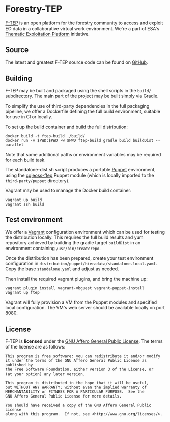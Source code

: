 # Forestry-TEP

[F-TEP][F-TEP] is an open platform for the forestry community to access and
exploit EO data in a collaborative virtual work environment. We're a part of
ESA's [Thematic Exploitation Platform][TEP] initiative.

## Source

The latest and greatest F-TEP source code can be found on [GitHub][GitHub].

## Building

F-TEP may be built and packaged using the shell scripts in the `build/`
subdirectory. The main part of the project may be built simply via Gradle.

To simplify the use of third-party dependencies in the full packaging pipeline,
we offer a Dockerfile defining the full build environment, suitable for use in
CI or locally.

To set up the build container and build the full distribution:

    docker build -t ftep-build ./build/
    docker run -v $PWD:$PWD -w $PWD ftep-build gradle build buildDist --parallel

Note that some additional paths or environment variables may be required for
each build task.

The standalone-dist.sh script produces a portable [Puppet][Puppet] environment,
using the [cgieoss-ftep][cgieoss-ftep] Puppet module (which is locally imported
to the `third-party/puppet` directory).

Vagrant may be used to manage the Docker build container:

    vagrant up build
    vagrant ssh build

## Test environment

We offer a [Vagrant][Vagrant] configuration environment which can
be used for testing the distribution locally. This requires the full build
results and yum repository achieved by building the gradle target `buildDist`
in an environment containing `/usr/bin/createrepo`.

Once the distribution has been prepared, create your test environment
configuration in `distribution/puppet/hieradata/standalone.local.yaml`. Copy
the base `standalone.yaml` and adjust as needed.

Then install the required vagrant plugins, and bring the machine up:

    vagrant plugin install vagrant-vbguest vagrant-puppet-install
    vagrant up ftep

Vagrant will fully provision a VM from the Puppet modules and specified local
configuration. The VM's web server should be available locally on port 8080.

## License

F-TEP is **licensed** under the [GNU Affero General Public License][AGPL]. The
terms of the license are as follows:

    This program is free software: you can redistribute it and/or modify
    it under the terms of the GNU Affero General Public License as published by
    the Free Software Foundation, either version 3 of the License, or
    (at your option) any later version.

    This program is distributed in the hope that it will be useful,
    but WITHOUT ANY WARRANTY; without even the implied warranty of
    MERCHANTABILITY or FITNESS FOR A PARTICULAR PURPOSE.  See the
    GNU Affero General Public License for more details.

    You should have received a copy of the GNU Affero General Public License
    along with this program.  If not, see <http://www.gnu.org/licenses/>.

[F-TEP]: https://f-tep.com/
[TEP]: http://tep.eo.esa.int/
[Github]: https://github.com/cgi-eoss/f-tep
[Puppet]: https://puppet.com/
[cgieoss-ftep]: https://github.com/cgi-eoss/puppet-ftep
[Vagrant]: https://vagrantup.com/
[AGPL]: https://www.gnu.org/licenses/agpl.html
